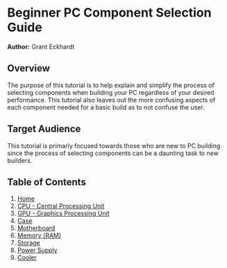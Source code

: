 # Beginner PC Component Selection Guide

**Author:** Grant Eckhardt

## Overview
The purpose of this tutorial is to help explain and simplify the process of selecting components when building your PC regardless of your desired performance. This tutorial also leaves out the more confusing aspects of each component needed for a basic build as to not confuse the user.

## Target Audience
This tutorial is primarly focused towards those who are new to PC building since the process of selecting components can be a daunting task to new builders.

## Table of Contents

1. [Home](index.md)
2. [CPU - Central Processing Unit](cpu.md)
3. [GPU - Graphics Processing Unit](gpu.md)
4. [Case](case.md)
5. [Motherboard](motherboard.md)
6. [Memory (RAM)](memory.md)
7. [Storage](storage.md)
8. [Power Supply](power.md)
9. [Cooler](cooler.md)

